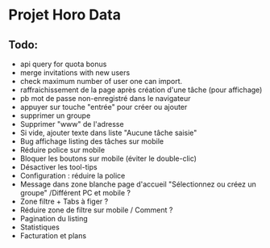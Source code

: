 # Projet Horo Data


## Todo:
* api query for quota bonus
* merge invitations with new users
* check maximum number of user one can import.
* raffraichissement de la page après création d'une tâche (pour affichage)
* pb mot de passe non-enregistré dans le navigateur
* appuyer sur touche "entrée" pour créer ou ajouter
* supprimer un groupe
* Supprimer "www" de l'adresse
* Si vide, ajouter texte dans liste "Aucune tâche saisie"
* Bug affichage listing des tâches sur mobile
* Réduire police sur mobile
* Bloquer les boutons sur mobile (éviter le double-clic)
* Désactiver les tool-tips
* Configuration : réduire la police
* Message dans zone blanche page d'accueil "Sélectionnez ou créez un groupe" /Différent PC et mobile ?
* Zone filtre + Tabs à figer ?
* Réduire zone de filtre sur mobile / Comment ?
* Pagination du listing
* Statistiques
* Facturation et plans
